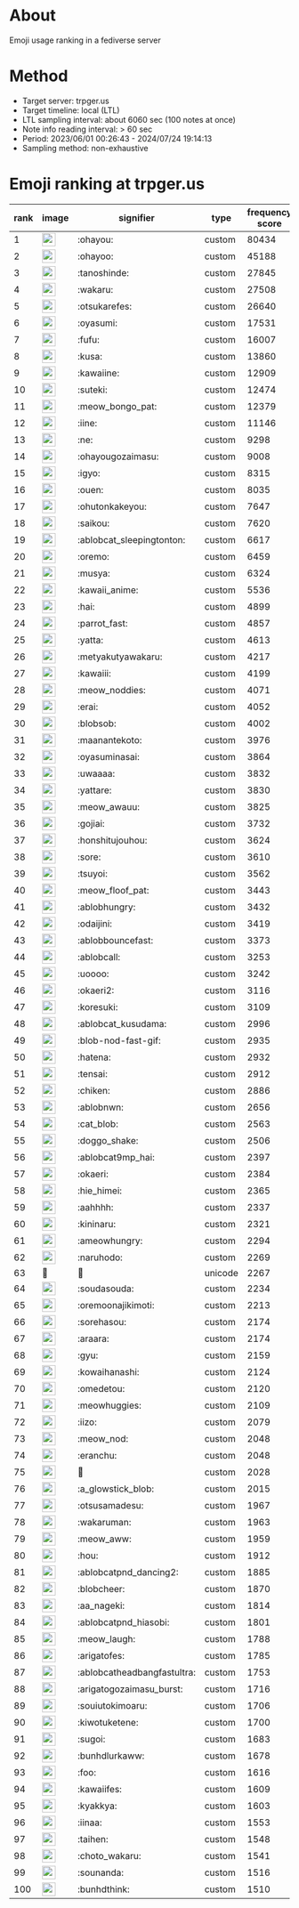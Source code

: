 # About
Emoji usage ranking in a fediverse server

# Method
- Target server: trpger.us
- Target timeline: local (LTL)
- LTL sampling interval: about 6060 sec (100 notes at once)
- Note info reading interval: > 60 sec
- Period: 2023/06/01 00:26:43 - 2024/07/24 19:14:13 
- Sampling method: non-exhaustive

# Emoji ranking at trpger.us

|rank|image|signifier|type|frequency score|
|----|----|----|----|----|
|1|<img height="24" src="https://trpger.us/emoji/ohayou.webp">|:ohayou:|custom|80434|
|2|<img height="24" src="https://trpger.us/emoji/ohayoo.webp">|:ohayoo:|custom|45188|
|3|<img height="24" src="https://trpger.us/emoji/tanoshinde.webp">|:tanoshinde:|custom|27845|
|4|<img height="24" src="https://trpger.us/emoji/wakaru.webp">|:wakaru:|custom|27508|
|5|<img height="24" src="https://trpger.us/emoji/otsukarefes.webp">|:otsukarefes:|custom|26640|
|6|<img height="24" src="https://trpger.us/emoji/oyasumi.webp">|:oyasumi:|custom|17531|
|7|<img height="24" src="https://trpger.us/emoji/fufu.webp">|:fufu:|custom|16007|
|8|<img height="24" src="https://trpger.us/emoji/kusa.webp">|:kusa:|custom|13860|
|9|<img height="24" src="https://trpger.us/emoji/kawaiine.webp">|:kawaiine:|custom|12909|
|10|<img height="24" src="https://trpger.us/emoji/suteki.webp">|:suteki:|custom|12474|
|11|<img height="24" src="https://trpger.us/emoji/meow_bongo_pat.webp">|:meow_bongo_pat:|custom|12379|
|12|<img height="24" src="https://trpger.us/emoji/iine.webp">|:iine:|custom|11146|
|13|<img height="24" src="https://trpger.us/emoji/ne.webp">|:ne:|custom|9298|
|14|<img height="24" src="https://trpger.us/emoji/ohayougozaimasu.webp">|:ohayougozaimasu:|custom|9008|
|15|<img height="24" src="https://trpger.us/emoji/igyo.webp">|:igyo:|custom|8315|
|16|<img height="24" src="https://trpger.us/emoji/ouen.webp">|:ouen:|custom|8035|
|17|<img height="24" src="https://trpger.us/emoji/ohutonkakeyou.webp">|:ohutonkakeyou:|custom|7647|
|18|<img height="24" src="https://trpger.us/emoji/saikou.webp">|:saikou:|custom|7620|
|19|<img height="24" src="https://trpger.us/emoji/ablobcat_sleepingtonton.webp">|:ablobcat_sleepingtonton:|custom|6617|
|20|<img height="24" src="https://trpger.us/emoji/oremo.webp">|:oremo:|custom|6459|
|21|<img height="24" src="https://trpger.us/emoji/musya.webp">|:musya:|custom|6324|
|22|<img height="24" src="https://trpger.us/emoji/kawaii_anime.webp">|:kawaii_anime:|custom|5536|
|23|<img height="24" src="https://trpger.us/emoji/hai.webp">|:hai:|custom|4899|
|24|<img height="24" src="https://trpger.us/emoji/parrot_fast.webp">|:parrot_fast:|custom|4857|
|25|<img height="24" src="https://trpger.us/emoji/yatta.webp">|:yatta:|custom|4613|
|26|<img height="24" src="https://trpger.us/emoji/metyakutyawakaru.webp">|:metyakutyawakaru:|custom|4217|
|27|<img height="24" src="https://trpger.us/emoji/kawaiii.webp">|:kawaiii:|custom|4199|
|28|<img height="24" src="https://trpger.us/emoji/meow_noddies.webp">|:meow_noddies:|custom|4071|
|29|<img height="24" src="https://trpger.us/emoji/erai.webp">|:erai:|custom|4052|
|30|<img height="24" src="https://trpger.us/emoji/blobsob.webp">|:blobsob:|custom|4002|
|31|<img height="24" src="https://trpger.us/emoji/maanantekoto.webp">|:maanantekoto:|custom|3976|
|32|<img height="24" src="https://trpger.us/emoji/oyasuminasai.webp">|:oyasuminasai:|custom|3864|
|33|<img height="24" src="https://trpger.us/emoji/uwaaaa.webp">|:uwaaaa:|custom|3832|
|34|<img height="24" src="https://trpger.us/emoji/yattare.webp">|:yattare:|custom|3830|
|35|<img height="24" src="https://trpger.us/emoji/meow_awauu.webp">|:meow_awauu:|custom|3825|
|36|<img height="24" src="https://trpger.us/emoji/gojiai.webp">|:gojiai:|custom|3732|
|37|<img height="24" src="https://trpger.us/emoji/honshitujouhou.webp">|:honshitujouhou:|custom|3624|
|38|<img height="24" src="https://trpger.us/emoji/sore.webp">|:sore:|custom|3610|
|39|<img height="24" src="https://trpger.us/emoji/tsuyoi.webp">|:tsuyoi:|custom|3562|
|40|<img height="24" src="https://trpger.us/emoji/meow_floof_pat.webp">|:meow_floof_pat:|custom|3443|
|41|<img height="24" src="https://trpger.us/emoji/ablobhungry.webp">|:ablobhungry:|custom|3432|
|42|<img height="24" src="https://trpger.us/emoji/odaijini.webp">|:odaijini:|custom|3419|
|43|<img height="24" src="https://trpger.us/emoji/ablobbouncefast.webp">|:ablobbouncefast:|custom|3373|
|44|<img height="24" src="https://trpger.us/emoji/ablobcall.webp">|:ablobcall:|custom|3253|
|45|<img height="24" src="https://trpger.us/emoji/uoooo.webp">|:uoooo:|custom|3242|
|46|<img height="24" src="https://trpger.us/emoji/okaeri2.webp">|:okaeri2:|custom|3116|
|47|<img height="24" src="https://trpger.us/emoji/koresuki.webp">|:koresuki:|custom|3109|
|48|<img height="24" src="https://trpger.us/emoji/ablobcat_kusudama.webp">|:ablobcat_kusudama:|custom|2996|
|49|<img height="24" src="https://trpger.us/emoji/blob-nod-fast-gif.webp">|:blob-nod-fast-gif:|custom|2935|
|50|<img height="24" src="https://trpger.us/emoji/hatena.webp">|:hatena:|custom|2932|
|51|<img height="24" src="https://trpger.us/emoji/tensai.webp">|:tensai:|custom|2912|
|52|<img height="24" src="https://trpger.us/emoji/chiken.webp">|:chiken:|custom|2886|
|53|<img height="24" src="https://trpger.us/emoji/ablobnwn.webp">|:ablobnwn:|custom|2656|
|54|<img height="24" src="https://trpger.us/emoji/cat_blob.webp">|:cat_blob:|custom|2563|
|55|<img height="24" src="https://trpger.us/emoji/doggo_shake.webp">|:doggo_shake:|custom|2506|
|56|<img height="24" src="https://trpger.us/emoji/ablobcat9mp_hai.webp">|:ablobcat9mp_hai:|custom|2397|
|57|<img height="24" src="https://trpger.us/emoji/okaeri.webp">|:okaeri:|custom|2384|
|58|<img height="24" src="https://trpger.us/emoji/hie_himei.webp">|:hie_himei:|custom|2365|
|59|<img height="24" src="https://trpger.us/emoji/aahhhh.webp">|:aahhhh:|custom|2337|
|60|<img height="24" src="https://trpger.us/emoji/kininaru.webp">|:kininaru:|custom|2321|
|61|<img height="24" src="https://trpger.us/emoji/ameowhungry.webp">|:ameowhungry:|custom|2294|
|62|<img height="24" src="https://trpger.us/emoji/naruhodo.webp">|:naruhodo:|custom|2269|
|63|🍮|🍮|unicode|2267|
|64|<img height="24" src="https://trpger.us/emoji/soudasouda.webp">|:soudasouda:|custom|2234|
|65|<img height="24" src="https://trpger.us/emoji/oremoonajikimoti.webp">|:oremoonajikimoti:|custom|2213|
|66|<img height="24" src="https://trpger.us/emoji/sorehasou.webp">|:sorehasou:|custom|2174|
|67|<img height="24" src="https://trpger.us/emoji/araara.webp">|:araara:|custom|2174|
|68|<img height="24" src="https://trpger.us/emoji/gyu.webp">|:gyu:|custom|2159|
|69|<img height="24" src="https://trpger.us/emoji/kowaihanashi.webp">|:kowaihanashi:|custom|2124|
|70|<img height="24" src="https://trpger.us/emoji/omedetou.webp">|:omedetou:|custom|2120|
|71|<img height="24" src="https://trpger.us/emoji/meowhuggies.webp">|:meowhuggies:|custom|2109|
|72|<img height="24" src="https://trpger.us/emoji/iizo.webp">|:iizo:|custom|2079|
|73|<img height="24" src="https://trpger.us/emoji/meow_nod.webp">|:meow_nod:|custom|2048|
|74|<img height="24" src="https://trpger.us/emoji/eranchu.webp">|:eranchu:|custom|2048|
|75|<img height="24" src="https://trpger.us/emoji/birthday.webp">|:birthday:|custom|2028|
|76|<img height="24" src="https://trpger.us/emoji/a_glowstick_blob.webp">|:a_glowstick_blob:|custom|2015|
|77|<img height="24" src="https://trpger.us/emoji/otsusamadesu.webp">|:otsusamadesu:|custom|1967|
|78|<img height="24" src="https://trpger.us/emoji/wakaruman.webp">|:wakaruman:|custom|1963|
|79|<img height="24" src="https://trpger.us/emoji/meow_aww.webp">|:meow_aww:|custom|1959|
|80|<img height="24" src="https://trpger.us/emoji/hou.webp">|:hou:|custom|1912|
|81|<img height="24" src="https://trpger.us/emoji/ablobcatpnd_dancing2.webp">|:ablobcatpnd_dancing2:|custom|1885|
|82|<img height="24" src="https://trpger.us/emoji/blobcheer.webp">|:blobcheer:|custom|1870|
|83|<img height="24" src="https://trpger.us/emoji/aa_nageki.webp">|:aa_nageki:|custom|1814|
|84|<img height="24" src="https://trpger.us/emoji/ablobcatpnd_hiasobi.webp">|:ablobcatpnd_hiasobi:|custom|1801|
|85|<img height="24" src="https://trpger.us/emoji/meow_laugh.webp">|:meow_laugh:|custom|1788|
|86|<img height="24" src="https://trpger.us/emoji/arigatofes.webp">|:arigatofes:|custom|1785|
|87|<img height="24" src="https://trpger.us/emoji/ablobcatheadbangfastultra.webp">|:ablobcatheadbangfastultra:|custom|1753|
|88|<img height="24" src="https://trpger.us/emoji/arigatogozaimasu_burst.webp">|:arigatogozaimasu_burst:|custom|1716|
|89|<img height="24" src="https://trpger.us/emoji/souiutokimoaru.webp">|:souiutokimoaru:|custom|1706|
|90|<img height="24" src="https://trpger.us/emoji/kiwotuketene.webp">|:kiwotuketene:|custom|1700|
|91|<img height="24" src="https://trpger.us/emoji/sugoi.webp">|:sugoi:|custom|1683|
|92|<img height="24" src="https://trpger.us/emoji/bunhdlurkaww.webp">|:bunhdlurkaww:|custom|1678|
|93|<img height="24" src="https://trpger.us/emoji/foo.webp">|:foo:|custom|1616|
|94|<img height="24" src="https://trpger.us/emoji/kawaiifes.webp">|:kawaiifes:|custom|1609|
|95|<img height="24" src="https://trpger.us/emoji/kyakkya.webp">|:kyakkya:|custom|1603|
|96|<img height="24" src="https://trpger.us/emoji/iinaa.webp">|:iinaa:|custom|1553|
|97|<img height="24" src="https://trpger.us/emoji/taihen.webp">|:taihen:|custom|1548|
|98|<img height="24" src="https://trpger.us/emoji/choto_wakaru.webp">|:choto_wakaru:|custom|1541|
|99|<img height="24" src="https://trpger.us/emoji/sounanda.webp">|:sounanda:|custom|1516|
|100|<img height="24" src="https://trpger.us/emoji/bunhdthink.webp">|:bunhdthink:|custom|1510|
